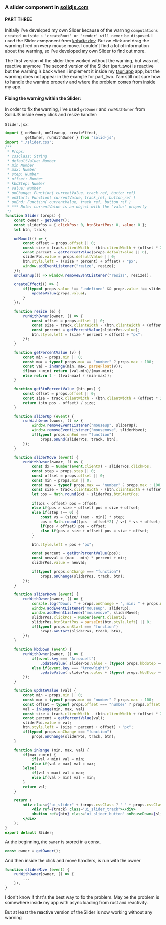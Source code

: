 
### A slider component in [solidjs.com](https://solidjs.com)

#### PART THREE

Initially i've developed my own Slider because of the warning `computations created outside a 'createRoot' or 'render' will never be disposed`. I used the Slider component from [kobalte.dev](https://kobalte.dev). But on click and drag the warning fired on every mouse move. I couldn't find a lot of information about the warning, so i've developed my own Slider
to find out more.

The first version of the slider then worked without the warning, but was not reactive anymore. The second version of the Slider (part_two) is reactive but the warning is back when i implement it inside my [tauri.app](https://tauri.app) app, but the warning does not appear in the example for part_two. I'am still not sure how to handle the warning properly and where the problem comes from inside my app.


#### Fixing the warning within the Slider:

In order to fix the warning, i've used `getOwner` and `runWithOwner` from SolidJS inside every click and resize handler:

`Slider.jsx`:
```jsx
import { onMount, onCleanup, createEffect, 
         getOwner, runWithOwner } from "solid-js";
import "./slider.css";
/** 
 * Props:
 * cssClass: String
 * defaultValue: Number
 * min Number
 * max: Number
 * step: Number
 * offset: Number
 * kbdStep: Number
 * value: Number
 * onChange: Function( currentValue, track_ref, button_ref)
 * onStart: Function( currentValue, track_ref, button_ref )
 * onEnd: Function( currentValue, track_ref, button_ref )
 * *** Note: currentValue is an object with the 'value' property
 */
function Slider (props) {
    const owner = getOwner();
    const sliderPos = { clickPos: 0, btnStartPos: 0, value: 0 };
    let btn, track;

    onMount(() => {
        const offset = props.offset || 0;
        const size = track.clientWidth - (btn.clientWidth + (offset * 2));
        const percent = getPercentValue(props.defaultValue || 0);
        sliderPos.value = props.defaultValue || 0;
        btn.style.left = ((size * percent) + offset) + "px";
        window.addEventListener("resize", resize);
    });
    onCleanup(() => window.removeEventListener("resize", resize));

    createEffect(() => {
        if(typeof props.value !== "undefined" && props.value !== sliderPos.value) {
            updateValue(props.value);
        }
    });

    function resize (e) {
        runWithOwner(owner, () => {
            const offset = props.offset || 0;
            const size = track.clientWidth - (btn.clientWidth + (offset * 2));
            const percent = getPercentValue(sliderPos.value);
            btn.style.left = (size * percent + offset) + "px";
        });
    }

    function getPercentValue (v) {
        const min = props.min || 0;
        const max = typeof props.max == "number" ? props.max : 100;
        const val = inRange(min, max, parseFloat(v));
        if(max > min) return (val-min)/(max-min);
        else return 1 - ((val-max) / (min-max));
    }

    function getBtnPercentValue (btn_pos) {
        const offset = props.offset || 0;
        const size = track.clientWidth - (btn.clientWidth + (offset * 2));
        return (btn_pos - offset) / size;
    }

    function sliderUp (event) {
        runWithOwner(owner, () => {
            window.removeEventListener("mouseup", sliderUp);
            window.removeEventListener("mousemove", sliderMove);
            if(typeof props.onEnd === "function") 
                props.onEnd(sliderPos, track, btn);
        });
    }

    function sliderMove (event) {
        runWithOwner(owner, () => {
            const dx = Number(event.clientX) - sliderPos.clickPos;
            const step = props.step || 0;
            const offset = props.offset || 0;
            const min = props.min || 0;
            const max = typeof props.max == "number" ? props.max : 100;
            const size = track.clientWidth - (btn.clientWidth + (offset * 2));
            let pos = Math.round(dx) + sliderPos.btnStartPos;
            
            if(pos < offset) pos = offset;
            else if(pos > size + offset) pos = size + offset;
            else if(step !== 0) {
                const vs = (size/ (max - min)) * step;
                pos = Math.round((pos - offset*2) / vs) * vs + offset;
                if(pos < offset) pos = offset;
                else if(pos > size + offset) pos = size + offset;
            }

            btn.style.left = pos + "px";

            const percent = getBtnPercentValue(pos);
            const newval = (max - min) * percent + min;
            sliderPos.value = newval;
            
            if(typeof props.onChange === "function") 
                props.onChange(sliderPos, track, btn);
        });
    }

    function sliderDown (event) {
        runWithOwner(owner, () => {
            console.log("Down: " + props.onChange + ", min: " + props.min + ", max: " + props.max);
            window.addEventListener("mouseup", sliderUp);
            window.addEventListener("mousemove", sliderMove);
            sliderPos.clickPos = Number(event.clientX);
            sliderPos.btnStartPos = parseInt(btn.style.left) || 0;
            if(typeof props.onStart === "function") 
                props.onStart(sliderPos, track, btn);
        });
    }
    
    function kbdDown (event) {
        runWithOwner(owner, () => {
            if(event.key === "ArrowLeft") 
                updateValue( sliderPos.value - (typeof props.kbdStep === "number" ? props.kbdStep : 1));
            else if(event.key === "ArrowRight") 
                updateValue( sliderPos.value + (typeof props.kbdStep === "number" ? props.kbdStep : 1) );
        });
    }

    function updateValue (val) {
        const min = props.min || 0;
        const max = typeof props.max == "number" ? props.max : 100;
        const offset = typeof props.offset === "number" ? props.offset : 0;
        val = inRange(min, max, val)
        const size = track.clientWidth - (btn.clientWidth + (offset * 2));
        const percent = getPercentValue(val);
        sliderPos.value = val;
        btn.style.left = (size * percent + offset) + "px";
        if(typeof props.onChange === "function")
            props.onChange(sliderPos, track, btn);
    }

    function inRange (min, max, val) {
        if(max > min) {
            if(val < min) val = min;
            else if(val > max) val = max;
        }else{
            if(val < max) val = max;
            else if(val > min) val = min;
        }
        return val;
    }

    return (
        <div class={"ui_slider" + (props.cssClass ? " " + props.cssClass : "")}>
            <div ref={track} class="ui_slider_track"></div>
            <button ref={btn} class="ui_slider_button" onMouseDown={sliderDown} onKeyDown={kbdDown}></button>
        </div>
    );
}
export default Slider;
```
At the beginning, the `owner` is stored in a const.

```jsx
const owner = getOwner();
``` 

And then inside the click and move handlers, is run with the owner
```jsx
function sliderMove (event) {
    runWithOwner(owner, () => {
        ...
    });
}
```

I don't know if that's the best way to fix the problem. May be the problem is somewhere inside my app with async loading from rust and reactivity.

But at least the reactive version of the Slider is now working without any warning